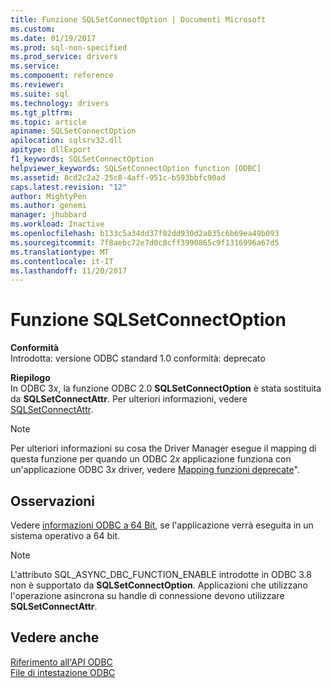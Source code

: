 ```yaml
---
title: Funzione SQLSetConnectOption | Documenti Microsoft
ms.custom: 
ms.date: 01/19/2017
ms.prod: sql-non-specified
ms.prod_service: drivers
ms.service: 
ms.component: reference
ms.reviewer: 
ms.suite: sql
ms.technology: drivers
ms.tgt_pltfrm: 
ms.topic: article
apiname: SQLSetConnectOption
apilocation: sqlsrv32.dll
apitype: dllExport
f1_keywords: SQLSetConnectOption
helpviewer_keywords: SQLSetConnectOption function [ODBC]
ms.assetid: 8cd2c2a2-25c8-4aff-951c-b593bbfc90ad
caps.latest.revision: "12"
author: MightyPen
ms.author: genemi
manager: jhubbard
ms.workload: Inactive
ms.openlocfilehash: b133c5a34dd37f02dd930d2a035c6b69ea49b093
ms.sourcegitcommit: 7f8aebc72e7d0c8cff3990865c9f1316996a67d5
ms.translationtype: MT
ms.contentlocale: it-IT
ms.lasthandoff: 11/20/2017
---
```

# <a name="sqlsetconnectoption-function"></a>Funzione SQLSetConnectOption
**Conformità**  
 Introdotta: versione ODBC standard 1.0 conformità: deprecato  
  
 **Riepilogo**  
 In ODBC 3*x*, la funzione ODBC 2.0 **SQLSetConnectOption** è stata sostituita da **SQLSetConnectAttr**. Per ulteriori informazioni, vedere [SQLSetConnectAttr](../../../odbc/reference/syntax/sqlsetconnectattr-function.md).  
  
> [!NOTE]  
>  Per ulteriori informazioni su cosa the Driver Manager esegue il mapping di questa funzione per quando un ODBC 2*x* applicazione funziona con un'applicazione ODBC 3*x* driver, vedere [Mapping funzioni deprecate](../../../odbc/reference/appendixes/mapping-deprecated-functions.md)".  
  
## <a name="remarks"></a>Osservazioni  
 Vedere [informazioni ODBC a 64 Bit](../../../odbc/reference/odbc-64-bit-information.md), se l'applicazione verrà eseguita in un sistema operativo a 64 bit.  
  
> [!NOTE]  
>  L'attributo SQL_ASYNC_DBC_FUNCTION_ENABLE introdotte in ODBC 3.8 non è supportato da **SQLSetConnectOption**. Applicazioni che utilizzano l'operazione asincrona su handle di connessione devono utilizzare **SQLSetConnectAttr**.  
  
## <a name="see-also"></a>Vedere anche  
 [Riferimento all'API ODBC](../../../odbc/reference/syntax/odbc-api-reference.md)   
 [File di intestazione ODBC](../../../odbc/reference/install/odbc-header-files.md)
